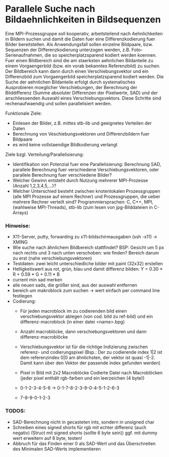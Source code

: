 # Parallele Suche nach Bildaehnlichkeiten in Bildsequenzen

Eine MPI-Prozessgruppe soll kooperativ, arbeitsteilend nach Aehnlichkeiten in Bildern suchen und damit die Daten
fuer eine Differenzkodierung 
fuer Bilder bereitstellen. Als Anwendungsfall sollen einzelne Bildpaare, bzw. Sequenzen der Differenzkodierung unterzogen werden, z.B. Foto-Serienaufnahmen,
die so speicherplatzsparend kodiert werden koennen. 
Fuer einen Bildbereich sind die am staerksten aehnlichen Bildanteile zu einem
Vorgaengerbild (bzw. ein vorab bekanntes Referenzbild) zu suchen. 
Der Bildbereich kann dann durch einen Verschiebungsvektor und ein Differenzbild zum
Vorgaengerbild speicherplatzsparend kodiert werden. 
Die Suche der aehnlichen Bildanteile erfolgt durch systematisches Ausprobieren
moeglicher Verschiebungen, der Berechnung der Bilddifferenz 
(Summe absoluter Differenzen der Pixelwerte, SAD) und der anschliessenden Auswahl eines Verschiebungsvektors. 
Diese Schritte sind rechenaufwaendig und sollen parallelisiert werden. 

Funktionale Ziele:
* 	Einlesen der Bilder, z.B. mittes stb-lib und geeignetes Verteilen der Daten
* 	Berechnung von Veschiebungsvektoren und Differenzbildern fuer Bildpaare
*	es wird keine vollstaendige Bildkodierung verlangt 


Ziele bzgl. Verteilung/Parallelisierung:
* 	Identifikation von Potenzial fuer eine Parallelisierung: Berechnung SAD, parallele Berechnung fuer verschiedene Verschiebungsvektoren, 
	oder parallele Berechnung fuer verschiedene Bilder? 
* 	Welcher Gewinn entsteht durch Nutzung mehrerer MPI-Prozesse (Anzahl 1,2,3,4,5,...)?
*	Welcher Unterschied besteht zwischen knotenlokalen Prozessgruppen (alle MPI Prozesse auf einem Rechner) und Prozessgruppen, die ueber mehrere Rechner verteilt sind?
Programmiersprachen: C, C++, MPI, (wahlweise MPI-Threads), stb-lib (zum lesen von jpg-Bilddateien in C-Arrays)



### Hinweise:
* X11-Server, putty, forwarding zu x11-bildschirmausgaben (ssh -x11)
  -> XMING
* Wie suche nach ähnlichem Bildbereich stattfindet? BSP: Gesicht um 5 px nach rechts und 3 nach unten verschoben: wie finden? Bereich darum zu erst (nahe verschiebungsvektoren)
* Testdaten: zwei leicht unterschiedliche bilder mit paint (32x32) erstellen
* Helligkeitswert aus rot, grün, blau und damit differenz bilden: Y = 0.30 * R + 0.59 * G + 0.11 * B
* current min sad merken
* alle neuen sads, die größer sind, aus der auswahl entfernen
* bereich um makroblock zum suchen -> wert einfach per command line festlegen
* Codierung:
  * Für jeden macroblock im zu codierenden bild einen verschiebungsvektor ablegen (von cod. bild zu ref-bild) und ein differenz-macroblock (in einer datei \<name>.bpg)
  * Anzahl macroblöcke, dann verschiebungsvektoren und dann differenz-macroblöcke
  * Verschiebungsvektor ist für die richtige Indizierung zwischen referenz- und codierungspixel (Bsp.: Der zu codierende index 1|2 ist dem referenzindex 0|0 am ähnlichsten, der vektor ist quasi -1|-2. Damit kann über den Vektor der passende index gefunden werden)

  * Pixel in Bild mit 2x2 Macroblöcke     Codierte Datei nach Macroblöcken (jeder pixel enthält rgb-farben und ein leerzeichen (4 byte))
  * 0-1-2-3-4-5-6                     ->  0-1-7-8-2-3-9-0-4-5-1-2-6-3
  * 7-8-9-0-1-2-3

### TODOS: 
* SAD-Berechnung nicht in gecasteten ints, sondern in unsigned char
* Schreiben eines signed shorts für rgb mit echter differenz (auch negativ) (Struct mit signed shorts (sollte 6 byte sein)) ggf. mit dummy wert erweitern auf 8 byte, testen! 
* Abbruch für das Finden einer 0 als SAD-Wert und das Überschreiten des Minimalen SAD-Werts implementieren